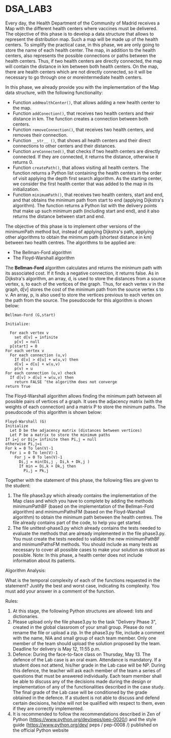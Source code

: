 # DSA_LAB3
Every day, the Health Department of the Community of Madrid receives a Map with the different health centers where vaccines must be delivered. The objective of this phase is to develop a data structure that allows to represent the distribution map. Such a map will be made up of the health centers. To simplify the practical case, in this phase, we are only going to store the name of each health center. The map, in addition to the health centers, also represents the possible connections or paths between the health centers. Thus, if two health centers are directly connected, the map will contain the distance in km between both health centers. On the map, there are health centers which are not directly connected, so it will be necessary to go through one or moreintermediate health centers. 

In this phase, we already provide you with the implementation of the Map data structure, with the following functionality:
- Function ```addHealthCenter()```, that allows adding a new health center to the map. 
- Function ```addConection()```, that receives two health centers and their distance in km. The function creates a connection between both centers.
- Function ```removeConnection()```, that receives two health centers, and removes their connection.
- Function ```__str__ ()```, that shows all health centers and their direct connections to other centers and their distances.
- Function ```areConnected()```, that checks if two health centers are directly connected. If they are connected, it returns the distance, otherwise it returns 0. 
- Function ```createPath()```, that allows visiting all health centers. The function returns a Python list containing the health centers in the order of visit applying the depth first search algorithm. As the starting center, we consider the first health center that was added to the map in its initialization.
- Function ```minimumPath()```, that receives two health centers, start and end, and that obtains the minimum path from start to end (applying Dijkstra's algorithm). The function returns a Python list with the delivery points that make up such minimum path (including start and end), and it also returns the distance between start and end.

The objective of this phase is to implement other versions of the minimumPath method but, instead of applying Dijkstra's path, applying other algorithms to obtain the minimum path (shortest distance in km) between two health centres. The algorithms to be applied are:
- The Bellman-Ford algorithm
- The Floyd-Warshall algorithm

The __Bellman-Ford__ algorithm calculates and returns the minimum path with its associated cost. If it finds a negative connection, it returns false. As in Dijkstra's algorithm, an array, d, is used to store the distances from a source vertex, s, to each of the vertices of the graph. Thus, for each vertex v in the graph, d[v] stores the cost of the minimum path from the source vertex s to v. An array, p, is also used to store the vertices previous to each vertex on the path from the source. The pseudocode for this algorithm is shown below:
```
Bellman-Ford (G,start)

Initialize:

  For each vertex v
    set d[v] = infinite
    p[v] = null
  p[start] = 0
For each vertex v
  For each connection (u,v)
    If d[v] > d[u] + w(u,v) then
    d[v] = d[u] + w(u,v)
    p(v) = u
For each connection (u,v) check
  If d[v] > d[u] + w(u,v) then
    return FALSE ‘the algorithm does not converge
return True
```
The Floyd-Warshall algorithm allows finding the minimum path between all possible pairs of vertices of a graph. It uses the adjacency matrix (with the weights of each connection) and a matrix P to store the minimum paths. The pseudocode of this algorithm is shown below:
```
Floyd-Warshall (G)
Initialize
  Let D be the adjacency matrix (distances between vertices)
  Let P be a matrix to store the minimum paths
If i=j or Dij= infinite then Pi,j = null
otherwise Pi,j=i 
For k = 0 To len(V)-1
  For i = 0 To len(V)-1
    For j = 0 To len(V)-1
      Di,j = min(Di,j , Di,k + Dk,j ) 
      If min = Di,k + Dk,j then
        Pi,j = Pk,j 
```
Together with the statement of this phase, the following files are given to the student:
1. The file phase3.py which already contains the implementation of the Map class and which you have to complete by adding the methods minimumPathBF (based on the implementation of the Bellman-Ford algorithm) and minimumPathsFM (based on the Floyd-Warshall algorithm) to obtain the minimum path between the health centres. The file already contains part of the code, to help you get started.
2. The file unittest-phase3.py which already contains the tests needed to evaluate the methods that are already implemented in the file phase3.py. You must create the tests needed to validate the new minimumPathBF and minimumPathsFM methods. You should include as many tests as necessary to cover all possible cases to make your solution as robust as possible.
Note: In this phase, a health center does not include information about its patients.

Algorithm Analysis:

What is the temporal complexity of each of the functions requested in the statement? 
Justify the best and worst case, indicating its complexity. You must add your answer 
in a comment of the function.

Rules:
1. At this stage, the following Python structures are allowed: lists and dictionaries. 
2. Please upload only the file phase3.py to the task "Delivery Phase 3", 
created in the global classroom of your small group. Please do not rename 
the file or upload a zip. In the phase3.py file, include a comment with the 
name, NIA and small group of each team member. Only one member of the 
team should upload the solution proposed by the team. Deadline for delivery is 
May 12, 11:55 p.m.
3. Defence: During the face-to-face class on Thursday, May 13. The defence
of the Lab case is an oral exam. Attendance is mandatory. If a student does not 
attend, his/her grade in the Lab case will be NP. During this defence, the 
teacher will ask each member of the team a series of questions that must be 
answered individually. Each team member shall be able to discuss any of the 
decisions made during the design or implementation of any of the 
functionalities described in the case study. The final grade of the Lab case 
will be conditioned by the grade obtained in the defence. If a student is not 
able to discuss and defend certain decisions, he/she will not be qualified with 
respect to them, even if they are correctly implemented.
4. It is recommended to follow the recommendations described in Zen of Python 
(https://www.python.org/dev/peps/pep-0020/) and the style guide 
(https://www.python.org/dev/ peps / pep-0008 /) published on the official 
Python website

